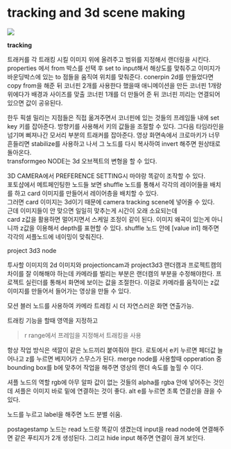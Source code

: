# tracking and 3d scene making  
<img src="https://lesterbanks.com/lxb_metal/wp-content/uploads/2015/07/Linking-Tracking-Data-in-Nuke.jpg">  

**tracking**  

트래커를 각 트래킹 시킬 이미지 위에 올려주고 범위를 지정해서 랜더링을 시킨다.
properties 에서 
from 박스를 선택 후 set to input해서 해상도를 맞춰주고
이미지가 바운딩박스에 있는 to 점들을 움직여 위치를 맞춰준다.
conerpin 2d를 만들었다면 copy from을 해준 뒤 
코너핀 2개를 사용한다 했을때 애니메이션을 만든 코너핀 1개랑
위에다가 배경과 사이즈를 맞출 코너핀 1개를 더 만들어 준 뒤 
코너핀 끼리는 연결되어 있으면 값이 공유된다.  


한두 픽셀 밀리는 지점들은 직접 옮겨주면서 코너핀에 있는 것들의 프레임들 내에 set key 키를 잡아준다. 방향키를 사용해서 키의 값들을 조절할 수 있다.
그다음 타임라인을 넘기며 삐져나간 모서리 부분의 트래커를 잡아준다.
영상 화면속에서 크로마키가 너무 흔들리면 stabilize를 사용하고 나서 
그 노드를 다시 복사하여 invert 해주면 원상태로 돌아온다.  
transformgeo NODE는 3d 오브젝트의 변형을 할 수 있다.  


3D CAMERA에서 PREFERENCE SETTING시 마야랑 똑같이 조작할 수 있다.  
포토샵에서 메트페인팅한 노드들 보면 shuffle 노드를 통해서 각각의 레이어들을 배치를 하고 card 이미지를 만들어서 레이어층을 배치할 수 있다.  
그러면 card 이미지는 3d이기 때문에 camera tracking scene에 넣어줄 수 있다.  
근데 이미지들이 안 맞으면 일일히 맞추는게 시간이 오래 소요되는데  
card z값을 활용하면 멀어지면서 스케일 조정이 같이 된다. 이미지 왜곡이 있는게 아니니까 z값을 이용해서 depth를 표현할 수 있다.
shuffle 노드 안에 [value in1] 해주면 각각의 셔플노드에 네이밍이 맞춰진다.  

project 3d3 node

투사할 이미지의 2d 이미지와 projectioncam과 project3d3
랜더캠과 프로젝트캠의 차이를 잘 이해해야 하는데 카메라를 벌리는 부분은 랜더캠의 부분을 수정해야한다.
프로젝트 실린더를 통해서 화면에 보이는 값을 조절한다. 이걸로 카메라를 움직이는 z값 이미지를 만들어서 들어가는 영상을 만들 수 있다. 

모션 블러 노드를 사용하여 카메라 트레킹 시 더 자연스러운 화면 연출가능.  

트래킹 기능을 할때 영역을 지정하고 
>r range에서 프레임을 지정해서 트래킹을 사용

항상 작업 방식은 색깔이 같은 노드끼리 붙여줘야 한다.
로토에서 e키 누르면 페더값 늘어나고 z를 누르면 베지어가 스무스가 된다.
merge node를 사용할때 opperation 중 bounding box를 b에 맞추어 작업을 해주면 
영상의 랜더 속도를 높힐 수 이다.

셔플 노드의 역할
rgb에 아무 알파 값이 없는 것들의 alpha를 rgba 안에 넣어주는 것인데 
셔플은 이미지 바로 밑에 연결하는 것이 좋다.
alt e를 누르면 초록 연결선을 끊을 수 있다.

노드를 누르고 label을 해주면 노드 분별 쉬움.

postagestamp 노드는 read 노드랑 똑같이 생겼는데 input을 read node에 연결해주면 
같은 푸티지가 2개 생성된다. 그리고 hide input 해주면 연결이 끊겨 보인다.

